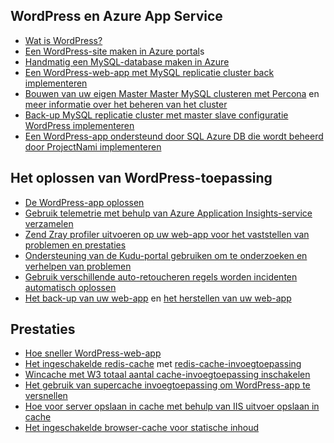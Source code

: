 ## <a name="wordpress-and-azure-app-service"></a>WordPress en Azure App Service
* [Wat is WordPress?](https://wordpress.org/)
* [Een WordPress-site maken in Azure portal](https://portal.azure.com/#create/WordPress.WordPress)s
* [Handmatig een MySQL-database maken in Azure](../articles/mysql/quickstart-create-mysql-server-database-using-azure-portal.md)
* [Een WordPress-web-app met MySQL replicatie cluster back implementeren](/documentation/templates/wordpress-mysql-replication/)
* [Bouwen van uw eigen Master Master MySQL clusteren met Percona](/documentation/templates/mysql-ha-pxc/) en [meer informatie over het beheren van het cluster](https://github.com/fanjeffrey/axiom.articles/tree/master/pxc)
* [Back-up MySQL replicatie cluster met master slave configuratie WordPress implementeren](/documentation/templates/mysql-replication/)
* [Een WordPress-app ondersteund door SQL Azure DB die wordt beheerd door ProjectNami implementeren](https://azuremarketplace.microsoft.com/en-us/marketplace/apps/ProjectNami.ProjectNami?tab=Overview)

## <a name="troubleshooting-wordpress-application"></a>Het oplossen van WordPress-toepassing
* [De WordPress-app oplossen](https://sunithamk.wordpress.com/2014/09/04/wordpress-troubleshooting-techniques-on-azure-websites/)
* [Gebruik telemetrie met behulp van Azure Application Insights-service verzamelen](https://azure.microsoft.com/blog/usage-analytics-for-wordpress-with-azure-app-insights/)
* [Zend Zray profiler uitvoeren op uw web-app voor het vaststellen van problemen en prestaties](https://sunithamk.wordpress.com/2015/08/04/profiling-php-application-on-azure-web-apps/)
* [Ondersteuning van de Kudu-portal gebruiken om te onderzoeken en verhelpen van problemen](https://sunithamk.wordpress.com/2015/11/04/diagnose-and-mitigate-issues-with-azure-web-apps-support-portal/)
* [Gebruik verschillende auto-retoucheren regels worden incidenten automatisch oplossen](http://microsoftazurewebsitescheatsheet.info/#auto-heal)
* [Het back-up van uw web-app](../articles/app-service/web-sites-backup.md) en [het herstellen van uw web-app](../articles/app-service/web-sites-restore.md)

## <a name="performance"></a>Prestaties
* [Hoe sneller WordPress-web-app](https://sunithamk.wordpress.com/2014/08/01/10-ways-to-speed-up-your-wordpress-site-on-azure-websites/)
* [Het ingeschakelde redis-cache](../articles/redis-cache/cache-dotnet-how-to-use-azure-redis-cache.md) met [redis-cache-invoegtoepassing](https://wordpress.org/plugins/wp-redis/)
* [Wincache met W3 totaal aantal cache-invoegtoepassing inschakelen](https://wordpress.org/plugins/w3-total-cache/)
* [Het gebruik van supercache invoegtoepassing om WordPress-app te versnellen](http://ruslany.net/2008/12/speed-up-wordpress-on-iis-70/)
* [Hoe voor server opslaan in cache met behulp van IIS uitvoer opslaan in cache](http://blogs.msdn.com/b/brian_swan/archive/2011/06/08/performance-tuning-php-apps-on-windows-iis-with-output-caching.aspx)
* [Het ingeschakelde browser-cache voor statische inhoud](http://www.iis.net/configreference/system.webserver/staticcontent)

